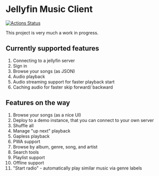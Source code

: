 # Jellyfin Music Client

[![Actions Status](https://github.com/MarkSFrancis/jellyfin-music-client/workflows/Build/badge.svg)](https://github.com/MarkSFrancis/jellyfin-music-client/actions)

This project is very much a work in progress.

## Currently supported features

1. Connecting to a jellyfin server
1. Sign in
1. Browse your songs (as JSON)
1. Audio playback
1. Audio streaming support for faster playback start
1. Caching audio for faster skip forward/ backward

## Features on the way

1. Browse your songs (as a nice UI)
1. Deploy to a demo instance, that you can connect to your own server
1. Shuffle all
1. Manage "up next" playback
1. Gapless playback
1. PWA support
1. Browse by album, genre, song, and artist
1. Search tools
1. Playlist support
1. Offline support
1. "Start radio" - automatically play similar music via genre labels
